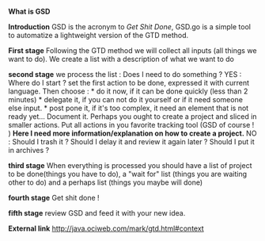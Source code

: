 **What is GSD**

**Introduction**
GSD is the acronym to *Get Shit Done*, GSD.go is a simple tool to automatize a lightweight version of the GTD method.


**First stage**
Following the GTD method we will collect all inputs (all things we want to do). We create a list with a description of what we want to do

**second stage**
we process the list :
Does I need to do something ?
  YES : 
    Where do I start ?
     set the first  action to be done, expressed it with current language.
     Then choose :
      * do it now, if it can be done quickly (less than 2 minutes)
      * delegate it, if you can not do it yourself or if it need someone else input.
      * post pone it, if it's too complex, it need an element that is not ready yet... Document it. Perhaps you ought to create a project and sliced in 
        smaller actions. Put all actions in you favorite tracking tool (GSD of course ! ) **Here I need more information/explanation on how to create a project.**
  NO :
    Should I trash it ?
    Should I delay it and review it again later ?
    Should I put it in archives ?

**third stage**
When everything is processed you should have a list of project to be done(things you have to do), a "wait for" list (things you are waiting other to do) 
and a perhaps list (things you maybe will done)

**fourth stage**
Get shit done !

**fifth stage**
review GSD and feed it with your new idea.

**External link**
http://java.ociweb.com/mark/gtd.html#context
